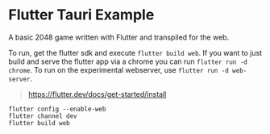 # Flutter Tauri Example

A basic 2048 game written with Flutter and transpiled for the web.

To run, get the flutter sdk and execute `flutter build web`.  If you want to just build and serve the flutter app via a chrome you can run `flutter run -d chrome`.  To run on the experimental webserver, use `flutter run -d web-server`.

> https://flutter.dev/docs/get-started/install

```
flutter config --enable-web
flutter channel dev
flutter build web
```
